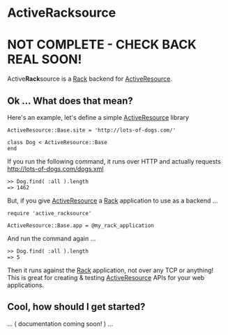 ActiveRacksource
================

NOT COMPLETE - CHECK BACK REAL SOON!
====================================

Active**Rack**source is a [Rack][] backend for [ActiveResource][].

Ok ... What does that mean?
---------------------------

Here's an example, let's define a simple [ActiveResource][] library

    ActiveResource::Base.site = 'http://lots-of-dogs.com/'

    class Dog < ActiveResource::Base
    end

If you run the following command, it runs over HTTP and actually requests http://lots-of-dogs.com/dogs.xml 

    >> Dog.find( :all ).length
    => 1462

But, if you give [ActiveResource][] a [Rack][] application to use as a backend ...

    require 'active_racksource'

    ActiveResource::Base.app = @my_rack_application

And run the command again ...

    >> Dog.find( :all ).length
    => 5

Then it runs against the [Rack][] application, not over any TCP or anything! 
This is great for creating & testing [ActiveResource][] APIs for your web applications. 

Cool, how should I get started?
-------------------------------

... ( documentation coming soon! ) ...


[rack]:            http://rack.rubyforge.org
[activeresource]:  http://api.rubyonrails.org/classes/ActiveResource/Base.html
